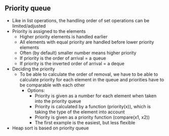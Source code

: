 ## Priority queue

- Like in list operations, the handling order of set operations can be limited/adjusted
- Priority is assigned to the elements
  - Higher priority elements is handled earlier
  - All elements with equal priority are handled before lower priority elements
  - Often (by default) smaller number means higher priority
  - If priority is the order of arrival = a queue
  - If priority is the inverted order of arrival = a deque
- Deciding the priority
  - To be able to calculate the order of removal, we have to be able to calculate priority for each element in the queue and priorities have to be comparable with each other
    - Options:
      - Priority is given as a number for each element when taken into the priority queue
      - Priority is calculated by a function (priority(x)), which is taking the type of the element into account
      - Priority is given as a priority function (compare(x1, x2))
      - The first example is the easiest, but less flexible
- Heap sort is based on priority queue
